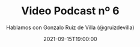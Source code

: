 ---
title: 'Video Podcast nº 6'
date: '2021-09-15T19:00:00'
author: 'Hablamos con Gonzalo Ruiz de Villa (@gruizdevilla)'
img: '/images/06-antes.jpg'
alt: 'Video Podcast nº 6 - Hablamos con Gonzalo Ruiz de Villa (@gruizdevilla). 15 de Septiembre, 19.00 horas. Thanks to Avatar Recep Kütük & Pierre - Louis Anceau for their icons.'
body: ''
video: 'https://www.youtube.com/watch?v=pycyFh9gvbo'
publishVideo: false
--- 